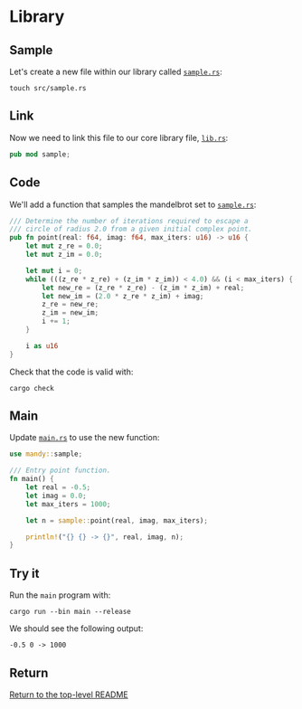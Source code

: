 # Library

## Sample

Let's create a new file within our library called [`sample.rs`](./src/sample.rs):

```shell
touch src/sample.rs
```

## Link

Now we need to link this file to our core library file, [`lib.rs`](./src/lib.rs):

```rust
pub mod sample;
```

## Code

We'll add a function that samples the mandelbrot set to [`sample.rs`](./src/sample.rs):

```rust
/// Determine the number of iterations required to escape a
/// circle of radius 2.0 from a given initial complex point.
pub fn point(real: f64, imag: f64, max_iters: u16) -> u16 {
    let mut z_re = 0.0;
    let mut z_im = 0.0;

    let mut i = 0;
    while (((z_re * z_re) + (z_im * z_im)) < 4.0) && (i < max_iters) {
        let new_re = (z_re * z_re) - (z_im * z_im) + real;
        let new_im = (2.0 * z_re * z_im) + imag;
        z_re = new_re;
        z_im = new_im;
        i += 1;
    }

    i as u16
}
```

Check that the code is valid with:

```shell
cargo check
```

## Main

Update [`main.rs`](./src/bin/main.rs) to use the new function:

```rust
use mandy::sample;

/// Entry point function.
fn main() {
    let real = -0.5;
    let imag = 0.0;
    let max_iters = 1000;

    let n = sample::point(real, imag, max_iters);

    println!("{} {} -> {}", real, imag, n);
}
```

## Try it

Run the `main` program with:

```shell
cargo run --bin main --release
```

We should see the following output:

```shell
-0.5 0 -> 1000
```

## Return

[Return to the top-level README](./../../README.md)
